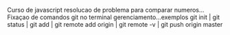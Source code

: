  Curso de javascript resolucao de problema para comparar numeros...
 Fixaçao de comandos git no terminal gerenciamento...exemplos git init | git status | git add | git remote add origin | git remote -v | git push origin master